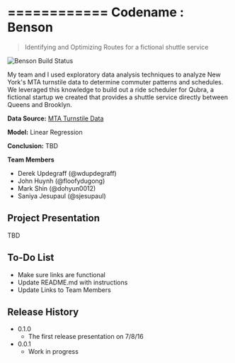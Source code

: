 ============
Codename : Benson
============

> Identifying and Optimizing Routes for a fictional shuttle service

![Benson Build Status][buildstatus-url]

My team and I used exploratory data analysis techniques to analyze New York's MTA turnstile data to determine commuter patterns and schedules. We leveraged this knowledge to build out a ride scheduler for Qubra, a fictional startup we created that provides a shuttle service directly between Queens and Brooklyn.

**Data Source:** [MTA Turnstile Data](wwww.google.com)

**Model:** Linear Regression

**Conclusion:** TBD

**Team Members**
* Derek Updegraff (@wdupdegraff)
* John Huynh (@floofydugong)
* Mark Shin (@dohyun0012)
* Saniya Jesupaul (@sjesupaul)

## Project Presentation

TBD

## To-Do List
* Make sure links are functional
* Update README.md with instructions
* Update Links to Team Members

## Release History

* 0.1.0
    * The first release presentation on 7/8/16
* 0.0.1
    * Work in progress

[buildstatus-url]: https://img.shields.io/badge/build-updating-yellow.svg
